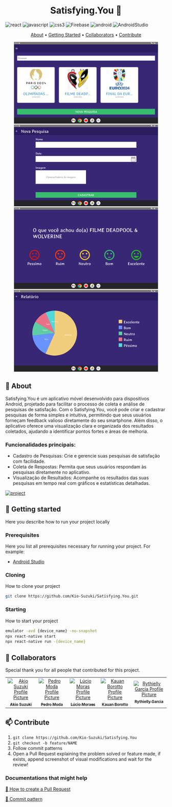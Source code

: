 [React Native]: https://img.shields.io/badge/react_native-%2320232a.svg?style=for-the-badge&logo=react&logoColor=%2361DAFB
[JavaScript]: https://img.shields.io/badge/javascript-%23323330.svg?style=for-the-badge&logo=javascript&logoColor=%23F7DF1E
[CSS3]: https://img.shields.io/badge/css3-%231572B6.svg?style=for-the-badge&logo=css3&logoColor=white
[Android]: https://img.shields.io/badge/Android-3DDC84?style=for-the-badge&logo=android&logoColor=white
[Android Studio]: https://img.shields.io/badge/android%20studio-346ac1?style=for-the-badge&logo=android%20studio&logoColor=white
[Firebase]: https://img.shields.io/badge/firebase-a08021?style=for-the-badge&logo=firebase&logoColor=ffcd34


[JAVASCRIPT__BADGE]: https://img.shields.io/badge/Javascript-000?style=for-the-badge&logo=javascript

[PROJECT__BADGE]: https://img.shields.io/badge/📱Visit_this_project-000?style=for-the-badge&logo=project
[PROJECT__URL]: https://github.com/Kio-Suzuki/Satisfying.You

<h1 align="center" style="font-weight: bold;">Satisfying.You 📱</h1>

![react][React Native]
![javascript][JavaScript]
![css3][CSS3]
![Firebase][Firebase]
![android][Android]
![AndroidStudio][Android Studio]

<p align="center">
 <a href="#about">About</a> • 
 <a href="#started">Getting Started</a> •
 <a href="#colab">Collaborators</a> •
 <a href="#contribute">Contribute</a>
</p>


<p align="center">
    <img src="https://github.com/Kio-Suzuki/Satisfying.You/blob/main/assets/images/home.png?raw=true" width="450px">
    <img src="https://github.com/Kio-Suzuki/Satisfying.You/blob/main/assets/images/criar.png?raw=true" width="450px">
    <img src="https://github.com/Kio-Suzuki/Satisfying.You/blob/main/assets/images/coleta.png?raw=true" width="450px">
    <img src="https://github.com/Kio-Suzuki/Satisfying.You/blob/main/assets/images/relatorio.png?raw=true" width="450px">
</p>

<h2 id="about">📌 About</h2>

Satisfying.You é um aplicativo móvel desenvolvido para dispositivos Android, projetado para facilitar o processo de coleta e análise de pesquisas de satisfação. Com o Satisfying.You, você pode criar e cadastrar pesquisas de forma simples e intuitiva, permitindo que seus usuários forneçam feedback valioso diretamente do seu smartphone. Além disso, o aplicativo oferece uma visualização clara e organizada dos resultados coletados, ajudando a identificar pontos fortes e áreas de melhoria.

<h3>Funcionalidades principais:</h3>

- Cadastro de Pesquisas: Crie e gerencie suas pesquisas de satisfação com facilidade.
- Coleta de Respostas: Permita que seus usuários respondam às pesquisas diretamente no aplicativo.
- Visualização de Resultados: Acompanhe os resultados das suas pesquisas em tempo real com gráficos e estatísticas detalhadas.

[![project][PROJECT__BADGE]][PROJECT__URL]

<h2 id="started">🚀 Getting started</h2>

Here you describe how to run your project locally

<h3>Prerequisites</h3>

Here you list all prerequisites necessary for running your project. For example:

- [Android Studio](https://developer.android.com/)

<h3>Cloning</h3>

How to clone your project

```bash
git clone https://github.com/Kio-Suzuki/Satisfying.You.git
```

<h3>Starting</h3>

How to start your project

```bash
emulator -avd {device_name} -no-snapshot
npx react-native start
npx react-native run -{device_name}
```

<h2 id="colab">🤝 Collaborators</h2>

Special thank you for all people that contributed for this project.

<table>
  <tr>
   <td align="center">
      <a href="https://github.com/Kio-Suzuki">
        <img src="https://avatars.githubusercontent.com/u/116661015?v=4" width="100px;" alt="Akio Suzuki Profile Picture"/><br>
        <sub>
          <b>Akio Suzuki</b>
        </sub>
      </a>
    </td>
    <td align="center">
      <a href="https://github.com/pedrohcmoda">
        <img src="https://avatars.githubusercontent.com/u/100807308?v=4" width="100px;" alt="Pedro Moda Profile Picture"/><br>
        <sub>
          <b>Pedro Moda</b>
        </sub>
      </a>
    </td>
    <td align="center">
      <a href="https://github.com/lluciomoraesUTF">
        <img src="https://avatars.githubusercontent.com/u/114965759?v=4" width="100px;" alt="Lúcio Moras Profile Picture"/><br>
        <sub>
          <b>Lúcio Moraes</b>
        </sub>
      </a>
    </td>
   <td align="center">
      <a href="https://github.com/kauanbrt">
        <img src="https://avatars.githubusercontent.com/u/78911423?v=4" width="100px;" alt="Kauan Borotto Profile Picture"/><br>
        <sub>
          <b>Kauan Borotto</b>
        </sub>
      </a>
    </td>
     <td align="center">
      <a href="https://github.com/rthll">
        <img src="https://avatars.githubusercontent.com/u/139305731?v=4" width="100px;" alt="Rythielly Garcia Profile Picture"/><br>
        <sub>
          <b>Rythielly Garcia</b>
        </sub>
      </a>
    </td>
  </tr>
</table>

<h2 id="contribute">📫 Contribute</h2>

1. `git clone https://github.com/Kio-Suzuki/Satisfying.You`
2. `git checkout -b feature/NAME`
3. Follow commit patterns
4. Open a Pull Request explaining the problem solved or feature made, if exists, append screenshot of visual modifications and wait for the review!

<h3>Documentations that might help</h3>

[📝 How to create a Pull Request](https://www.atlassian.com/br/git/tutorials/making-a-pull-request)

[💾 Commit pattern](https://gist.github.com/joshbuchea/6f47e86d2510bce28f8e7f42ae84c716)

